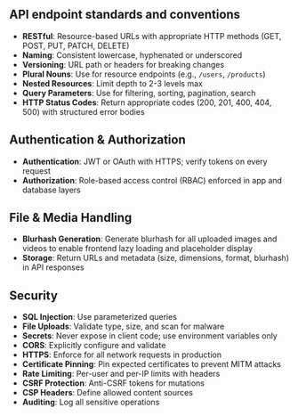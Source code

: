 ## API endpoint standards and conventions

- **RESTful**: Resource-based URLs with appropriate HTTP methods (GET, POST, PUT, PATCH, DELETE)
- **Naming**: Consistent lowercase, hyphenated or underscored
- **Versioning**: URL path or headers for breaking changes
- **Plural Nouns**: Use for resource endpoints (e.g., `/users`, `/products`)
- **Nested Resources**: Limit depth to 2-3 levels max
- **Query Parameters**: Use for filtering, sorting, pagination, search
- **HTTP Status Codes**: Return appropriate codes (200, 201, 400, 404, 500) with structured error bodies

## Authentication & Authorization

- **Authentication**: JWT or OAuth with HTTPS; verify tokens on every request
- **Authorization**: Role-based access control (RBAC) enforced in app and database layers

## File & Media Handling

- **Blurhash Generation**: Generate blurhash for all uploaded images and videos to enable frontend lazy loading and placeholder display
- **Storage**: Return URLs and metadata (size, dimensions, format, blurhash) in API responses

## Security

- **SQL Injection**: Use parameterized queries
- **File Uploads**: Validate type, size, and scan for malware
- **Secrets**: Never expose in client code; use environment variables only
- **CORS**: Explicitly configure and validate
- **HTTPS**: Enforce for all network requests in production
- **Certificate Pinning**: Pin expected certificates to prevent MITM attacks
- **Rate Limiting**: Per-user and per-IP limits with headers
- **CSRF Protection**: Anti-CSRF tokens for mutations
- **CSP Headers**: Define allowed content sources
- **Auditing**: Log all sensitive operations
